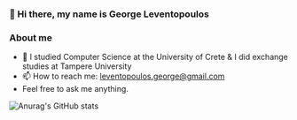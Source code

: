 ### 👋 Hi there, my name is George Leventopoulos


### About me
- 🔭 I studied Computer Science at the University of Crete & I did exchange studies at Tampere University
- 📫 How to reach me: leventopoulos.george@gmail.com
- Feel free to ask me anything.

![Anurag's GitHub stats](https://github-readme-stats.vercel.app/api?username=georgeleve&theme=prussian&show_icons=true)
